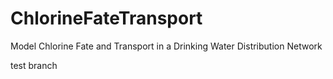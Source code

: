 # ChlorineFateTransport
Model Chlorine Fate and Transport in a Drinking Water Distribution Network



test branch
